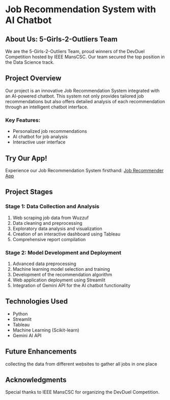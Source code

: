 # Job Recommendation System with AI Chatbot

## About Us: 5-Girls-2-Outliers Team

We are the 5-Girls-2-Outliers Team, proud winners of the DevDuel Competition hosted by IEEE MansCSC. Our team secured the top position in the Data Science track.

## Project Overview

Our project is an innovative Job Recommendation System integrated with an AI-powered chatbot. This system not only provides tailored job recommendations but also offers detailed analysis of each recommendation through an intelligent chatbot interface.

### Key Features:
- Personalized job recommendations
- AI chatbot for job analysis
- Interactive user interface

## Try Our App!

Experience our Job Recommendation System firsthand:
[Job Recommender App](https://devduel-kegejrenhg4qsngw5hxyag.streamlit.app/)

## Project Stages

### Stage 1: Data Collection and Analysis
1. Web scraping job data from Wuzzuf
2. Data cleaning and preprocessing
3. Exploratory data analysis and visualization
4. Creation of an interactive dashboard using Tableau
5. Comprehensive report compilation

### Stage 2: Model Development and Deployment
1. Advanced data preprocessing
2. Machine learning model selection and training
3. Development of the recommendation algorithm
4. Web application deployment using Streamlit
5. Integration of Gemini API for the AI chatbot functionality

## Technologies Used
- Python
- Streamlit
- Tableau
- Machine Learning (Scikit-learn)
- Gemini AI API

## Future Enhancements
collecting the data from different websites to gather all jobs in one place

## Acknowledgments
Special thanks to IEEE MansCSC for organizing the DevDuel Competition.
